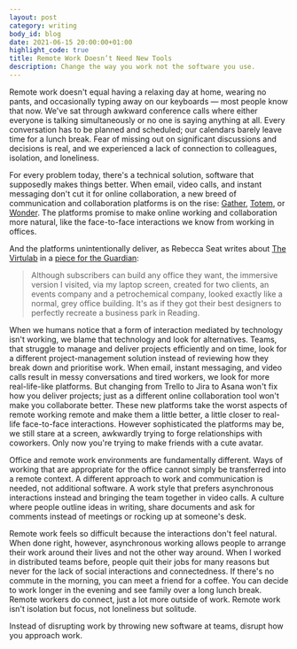 ```yaml
---
layout: post
category: writing
body_id: blog
date: 2021-06-15 20:00:00+01:00
highlight_code: true
title: Remote Work Doesn’t Need New Tools
description: Change the way you work not the software you use.
---
```


Remote work doesn't equal having a relaxing day at home, wearing no pants, and occasionally typing away on our keyboards — most people know that now. We've sat through awkward conference calls where either everyone is talking simultaneously or no one is saying anything at all. Every conversation has to be planned and scheduled; our calendars barely leave time for a lunch break. Fear of missing out on significant discussions and decisions is real, and we experienced a lack of connection to colleagues, isolation, and loneliness. 

For every problem today, there's a technical solution, software that supposedly makes things better. When email, video calls, and instant messaging don't cut it for online collaboration, a new breed of communication and collaboration platforms is on the rise: [Gather](https://gather.town), [Totem](https://www.totem.team), or [Wonder](https://www.wonder.me). The platforms promise to make online working and collaboration more natural, like the face-to-face interactions we know from working in offices. 

And the platforms unintentionally deliver, as Rebecca Seat writes about [The Virtulab](https://thevirtulab.com) in a [piece for the Guardian](https://www.theguardian.com/technology/2021/may/08/work-can-virtual-meeting-spaces-save-us-all-from-zoom-fatigue):

> Although subscribers can build any office they want, the immersive version I visited, via my laptop screen, created for two clients, an events company and a petrochemical company, looked exactly like a normal, grey office building. It's as if they got their best designers to perfectly recreate a business park in Reading.

When we humans notice that a form of interaction mediated by technology isn't working, we blame that technology and look for alternatives. Teams, that struggle to manage and deliver projects efficiently and on time, look for a different project-management solution instead of reviewing how they break down and prioritise work. When email, instant messaging, and video calls result in messy conversations and tired workers, we look for more real-life-like platforms. But changing from Trello to Jira to Asana won't fix how you deliver projects; just as a different online collaboration tool won't make you collaborate better. These new platforms take the worst aspects of remote working remote and make them a little better, a little closer to real-life face-to-face interactions. However sophisticated the platforms may be, we still stare at a screen, awkwardly trying to forge relationships with coworkers. Only now you're trying to make friends with a cute avatar. 

Office and remote work environments are fundamentally different. Ways of working that are appropriate for the office cannot simply be transferred into a remote context. A different approach to work and communication is needed, not additional software. A work style that prefers asynchronous interactions instead and bringing the team together in video calls. A culture where people outline ideas in writing, share documents and ask for comments instead of meetings or rocking up at someone's desk.

Remote work feels so difficult because the interactions don't feel natural. When done right, however, asynchronous working allows people to arrange their work around their lives and not the other way around. When I worked in distributed teams before, people quit their jobs for many reasons but never for the lack of social interactions and connectedness. If there's no commute in the morning, you can meet a friend for a coffee. You can decide to work longer in the evening and see family over a long lunch break. Remote workers do connect, just a lot more outside of work. Remote work isn't isolation but focus, not loneliness but solitude.

Instead of disrupting work by throwing new software at teams, disrupt how you approach work.